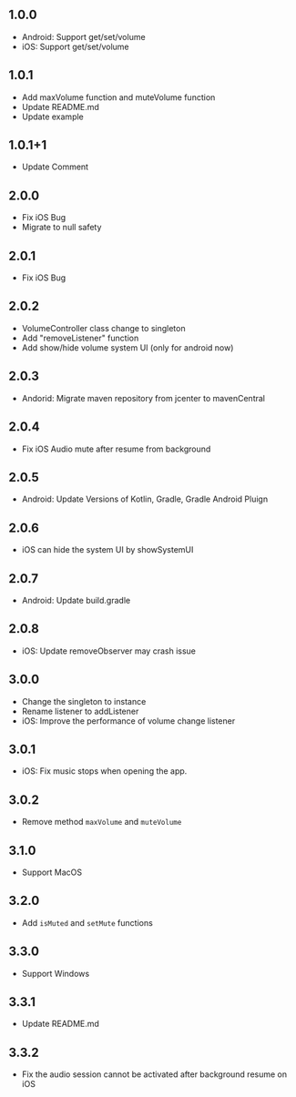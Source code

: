 ## 1.0.0

* Android: Support get/set/volume
* iOS: Support get/set/volume

## 1.0.1

* Add maxVolume function and muteVolume function
* Update README.md
* Update example

## 1.0.1+1

* Update Comment

## 2.0.0

* Fix iOS Bug
* Migrate to null safety

## 2.0.1

* Fix iOS Bug

## 2.0.2

* VolumeController class change to singleton
* Add "removeListener" function
* Add show/hide volume system UI (only for android now)

## 2.0.3

* Andorid: Migrate maven repository from jcenter to mavenCentral

## 2.0.4

* Fix iOS Audio mute after resume from background

## 2.0.5

* Android: Update Versions of Kotlin, Gradle, Gradle Android Pluign

## 2.0.6

* iOS can hide the system UI by showSystemUI

## 2.0.7

* Android: Update build.gradle

## 2.0.8

* iOS: Update removeObserver may crash issue

## 3.0.0

* Change the singleton to instance
* Rename listener to addListener
* iOS: Improve the performance of volume change listener

## 3.0.1

* iOS: Fix music stops when opening the app.

## 3.0.2

* Remove method `maxVolume` and `muteVolume`

## 3.1.0

* Support MacOS

## 3.2.0

* Add `isMuted` and `setMute` functions

## 3.3.0

* Support Windows

## 3.3.1

* Update README.md

## 3.3.2

* Fix the audio session cannot be activated after background resume on iOS
